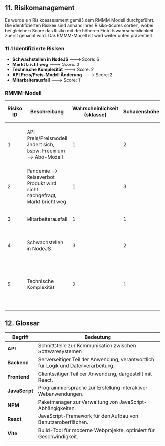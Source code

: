 ## 11. Risikomanagement

Es wurde ein Risikoassessment gemäß dem RMMM-Modell durchgeführt. Die identifizierten Risiken sind anhand ihres Risiko-Scores sortiert, wobei bei gleichem Score das Risiko mit der höheren Eintrittswahrscheinlichkeit zuerst genannt wird. Das RMMM-Modell ist wird weiter unten präsentiert.

### 11.1 Identifizierte Risiken

- **Schwachstellen in NodeJS** ---> Score: 6
- **Markt bricht weg** ---> Score: 3
- **Technische Komplexität** ---> Score: 2
- **API Preis/Preis-Modell Änderung** ---> Score: 2
- **Mitarbeiterausfall** ---> Score: 1


### RMMM-Modell

| Risiko ID | Beschreibung | Wahrscheinlichkeit (sklasse) | Schadenshöhe | Risiko Score | Minimierungs-Strategie | Indikatoren | Notfallplan | Status | Verantwortlicher | Datum der letzten Aktualisierung |
|-----------|--------------|------------------------------|---------------|--------------|--------------------------|-------------|--------------|--------|-------------------|-------------------------------|
| 1 | API Preis/Preismodell ändert sich, bspw. Freemium --> Abo-Modell | 1 | 2 | 2 | Generische Implementierung mit hohem Abstraktionsgrad, die erlauben alternative APIs zu verwenden | Akzeptanzgrad der API, Profitabilität der API/Firma, Trends bei API Pricing, Nutzungsrate von anderen und einem selbst | Suspendierung der Services, welche die APIs benötigen | offen | Jan Bassing | 17.04.2025 |
| 2 | Pandemie --> Reiseverbot, Produkt wird nicht nachgefragt, Markt bricht weg | 1 | 3 | 3 | Diversifizierung und alternative Einnahmequellen | Flug / Reiseverbote, Warnungen/Empfehlungen von Ämtern | - | offen | Jan Bassing | 17.04.2025 |
| 3 | Mitarbeiterausfall | 1 | 1 | 1 | Mehr Personen als nötig fürs Projekt heranziehen | Performance von Mitarbeitern | Freelancer rekrutieren | offen | Jan Bassing | 17.04.2025 |
| 4 | Schwachstellen in NodeJS | 3 | 2 | 6 | Informiert bleiben und schnellstmöglich beheben | Hacking oder Ausnutzung von Schwachstellen | Emergency Shutdown der Applikation | offen | Cedric Noeldechen | 17.04.2025 |
| 5 | Technische Komplexität | 2 | 1 | 2 | Mehr Zeit einplanen | Erfüllung der Aufgabe dauert länger als eingeschätzt | Features werden nicht oder nicht wie geplant implementiert (auf Kosten der User Experience) | offen | Tim Hitschfeld | 17.04.2025 |


## 12. Glossar

| Begriff             | Bedeutung                                                                 |
|---------------------|---------------------------------------------------------------------------|
| **API**             | Schnittstelle zur Kommunikation zwischen Softwaresystemen.                |
| **Backend**         | Serverseitiger Teil der Anwendung, verantwortlich für Logik und Datenverarbeitung. |
| **Frontend**        | Clientseitiger Teil der Anwendung, dargestellt mit React.                 |
| **JavaScript**      | Programmiersprache zur Erstellung interaktiver Webanwendungen.            |
| **NPM**             | Paketmanager zur Verwaltung von JavaScript-Abhängigkeiten.                |
| **React**           | JavaScript-Framework für den Aufbau von Benutzeroberflächen.              |
| **Vite**            | Build-Tool für moderne Webprojekte, optimiert für Geschwindigkeit.        |
